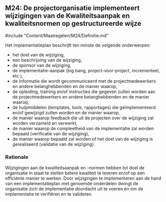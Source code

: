 ## M24: De projectorganisatie implementeert wijzigingen van de Kwaliteitsaanpak en kwaliteitsnormen op gestructureerde wijze

#include "Content/Maatregelen/M24/Definitie.md"

Het implementatieplan beschrijft ten minste de volgende onderwerpen:

* het doel van de wijziging,
* een beschrijving van de wijziging,
* de sponsor van de wijziging,
* de implementatie-aanpak (big bang, project-voor-project, incrementeel, etc.),
* de informatie die wordt gecommuniceerd met de projectmedewerkers en andere belanghebbenden en de manier waarop,
* de opleiding, training en/of instructies die gegeven zullen worden aan de projectmedewerkers en andere belanghebbenden en de manier waarop,
* de hulpmiddelen (templates, tools, rapportages) die geïmplementeerd en/of gewijzigd zullen worden en de manier waarop,
* de manier waarop  feedback die uit de projecten over de wijziging zal worden verzameld en verwerkt,
* de manier waarop de compleetheid van de implementatie zal worden bepaald (verificatie van de wijziging),
* de manier waarop bepaald zal worden of het doel van de wijziging is gerealiseerd (validatie van de wijziging).

### Rationale

Wijzigingen aan de kwaliteitsaanpak en -normen hebben tot doel de organisatie in staat te stellen betere kwaliteit te leveren en/of op een efficiënte manier te werken. Door wijzigingen te implementeren aan de hand van een implementatieplan met genoemde onderdelen dwingt de organisatie zich de implementatie doordacht uit te voeren én om de implementatie te verifiëren en te valideren.
